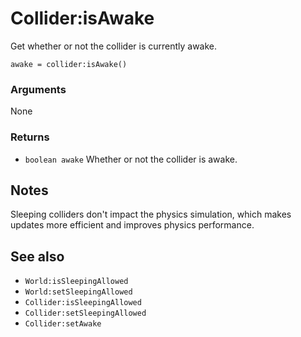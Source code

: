 <!--
category: reference
-->

Collider:isAwake
===

Get whether or not the collider is currently awake.

    awake = collider:isAwake()

### Arguments

None

### Returns

- `boolean awake` Whether or not the collider is awake.

Notes
---

Sleeping colliders don't impact the physics simulation, which makes updates more efficient and
improves physics performance.

See also
---

- `World:isSleepingAllowed`
- `World:setSleepingAllowed`
- `Collider:isSleepingAllowed`
- `Collider:setSleepingAllowed`
- `Collider:setAwake`
